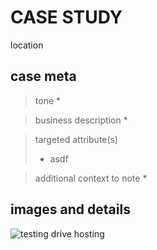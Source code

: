 # <NAME> CASE STUDY
location

## case meta
> tone
> *


> business description
> * 


> targeted attribute(s)
> * asdf


> additional context to note
> *


## images and details

![testing drive hosting](https://drive.google.com/file/d/1va1S2_xugKPRgQENnU5fwUmlMXiMUFIp/view?usp=sharing)